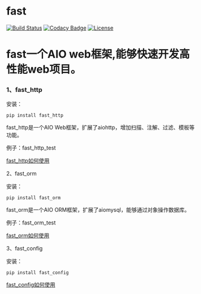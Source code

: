 # fast

[![Build Status](https://travis-ci.org/dianbaer/fast.svg?branch=master)](https://travis-ci.org/dianbaer/fast)
[![Codacy Badge](https://api.codacy.com/project/badge/Grade/4ff28a43b3004a058f80e930a05df77d)](https://www.codacy.com/app/232365732/fast?utm_source=github.com&amp;utm_medium=referral&amp;utm_content=dianbaer/fast&amp;utm_campaign=Badge_Grade)
[![License](https://img.shields.io/badge/License-MIT-blue.svg)](LICENSE)


# fast一个AIO web框架,能够快速开发高性能web项目。


### 1、fast_http

安装：
	
	pip install fast_http
	

fast_http是一个AIO Web框架，扩展了aiohttp，增加扫描、注解、过滤、模板等功能。


例子：fast_http_test


[fast_http如何使用](./fast_http)



2、fast_orm

安装：

	pip install fast_orm
	

fast_orm是一个AIO ORM框架，扩展了aiomysql，能够通过对象操作数据库。


例子：fast_orm_test


[fast_orm如何使用](./fast_orm)


3、fast_config

安装：

	pip install fast_config
	
	
[fast_config如何使用](./fast_config)



	
